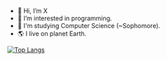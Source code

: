 - 👋 Hi, I’m X
- 👀 I’m interested in programming.
- 📖 I'm studying Computer Science (~Sophomore).
- 🌎 I live on planet Earth.

[![Top Langs](https://github-readme-stats.vercel.app/api/top-langs/?username=xssxx&layout=donut&hide=jupyter%20notebook&langs_count=7)](https://github.com/anuraghazra/github-readme-stats)

<!-- 
[![Ashutosh's github activity graph](https://github-readme-activity-graph.vercel.app/graph?username=xssxx&bg_color=FFFDFF&line=2975dc&color=999fa5&point=44e36e)](https://github.com/ashutosh00710/github-readme-activity-graph) -->

<!---
koonx6520/koonx6520 is a ✨ special ✨ repository because its `README.md` (this file) appears on your GitHub profile.
You can click the Preview link to take a look at your changes.
--->


